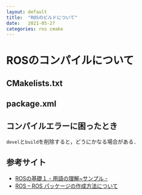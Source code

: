 ```yaml
---
layout: default
title:  "ROSのビルドについて"
date:   2021-05-27
categories: ros cmake
---
```


# ROSのコンパイルについて

## CMakelists.txt

## package.xml

## コンパイルエラーに困ったとき

`devel`と`build`を削除すると，どうにかなる場合がある．

## 参考サイト
- [ROSの基礎１ - 用語の理解~サンプル -](https://hdmrf.site/notebook/ros_fundamental1.html)
- [ROS – ROS パッケージの作成方法について](https://pystyle.info/ros-package/)
